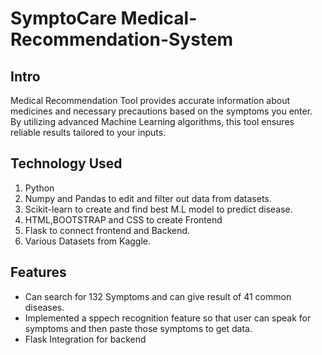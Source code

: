 ﻿# SymptoCare Medical-Recommendation-System
 

 ## Intro
 <p>Medical Recommendation Tool provides accurate information about medicines and necessary precautions based on the symptoms you enter. By utilizing advanced Machine Learning algorithms, this tool ensures reliable results tailored to your inputs.</p>

 ## Technology Used
 1. Python
 2. Numpy and Pandas to edit and filter out data from datasets.
 3. Scikit-learn to create and find best M.L model to predict disease.
 4. HTML,BOOTSTRAP and CSS to create Frontend
 5. Flask to connect frontend and Backend.
 6. Various Datasets from Kaggle.

## Features
<ul>
  <li>Can search for 132 Symptoms and can give result of 41 common diseases.</li>
  <li>Implemented a sppech recognition feature so that user can speak for symptoms and then paste those symptoms to get data.</li>
  <li>Flask Integration for backend</li>
</ul>
